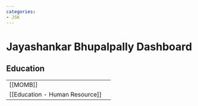 ```yaml
---
categories:
- JSK
---
```

# Jayashankar Bhupalpally Dashboard

## Education

|     |     |
| --- | --- |
| [[MOMB]] | <br> |
| [[Education - Human Resource]] | <br> |